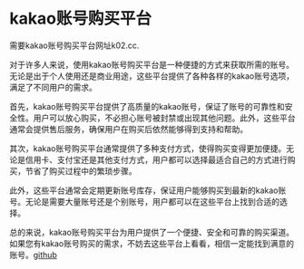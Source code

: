 # kakao账号购买平台

需要kakao账号购买平台网址k02.cc. 

对于许多人来说，使用kakao账号购买平台是一种便捷的方式来获取所需的账号。无论是出于个人使用还是商业用途，这些平台提供了各种各样的kakao账号选项，满足了不同用户的需求。

首先，kakao账号购买平台提供了高质量的kakao账号，保证了账号的可靠性和安全性。用户可以放心购买，不必担心账号被封禁或出现其他问题。此外，这些平台通常会提供售后服务，确保用户在购买后依然能够得到支持和帮助。

其次，kakao账号购买平台通常提供了多种支付方式，使得购买变得更加便捷。无论是信用卡、支付宝还是其他支付方式，用户都可以选择最适合自己的方式进行购买，节省了购买过程中的繁琐步骤。

此外，这些平台通常会定期更新账号库存，保证用户能够购买到最新的kakao账号。无论是需要大量账号还是个别账号，用户都可以在这些平台上找到合适的选择。

总的来说，kakao账号购买平台为用户提供了一个便捷、安全和可靠的购买渠道。如果您有kakao账号购买的需求，不妨去这些平台上看看，相信一定能找到满意的账号。[github](https://github.com)